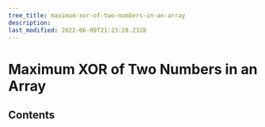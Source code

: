 ```yaml
---
tree_title: maximum-xor-of-two-numbers-in-an-array
description: 
last_modified: 2022-06-09T21:23:28.2328
---
```


# Maximum XOR of Two Numbers in an Array

## Contents
